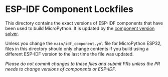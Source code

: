 # ESP-IDF Component Lockfiles

This directory contains the exact versions of ESP-IDF components that have been
used to build MicroPython. It is updated by the [component version
solver](https://docs.espressif.com/projects/idf-component-manager/en/latest/guides/version_solver.html).

Unless you change the `main/idf_component.yml` file for MicroPython ESP32, files
in this directory should only change contents if you build using a different
ESP-IDF version to the last time the file was updated.

*Please do not commit changes to these files and submit PRs unless the PR needs
to change versions of components or ESP-IDF.*
